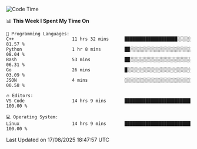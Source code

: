 
<!--START_SECTION:waka-->
![Code Time](http://img.shields.io/badge/Code%20Time-3%2C704%20hrs%2048%20mins-blue)

📊 **This Week I Spent My Time On** 

```text
💬 Programming Languages: 
C++                      11 hrs 32 mins      ████████████████████░░░░░   81.57 % 
Python                   1 hr 8 mins         ██░░░░░░░░░░░░░░░░░░░░░░░   08.04 % 
Bash                     53 mins             ██░░░░░░░░░░░░░░░░░░░░░░░   06.31 % 
Go                       26 mins             █░░░░░░░░░░░░░░░░░░░░░░░░   03.09 % 
JSON                     4 mins              ░░░░░░░░░░░░░░░░░░░░░░░░░   00.58 % 

🔥 Editors: 
VS Code                  14 hrs 9 mins       █████████████████████████   100.00 % 

💻 Operating System: 
Linux                    14 hrs 9 mins       █████████████████████████   100.00 % 
```


 Last Updated on 17/08/2025 18:47:57 UTC
<!--END_SECTION:waka-->

